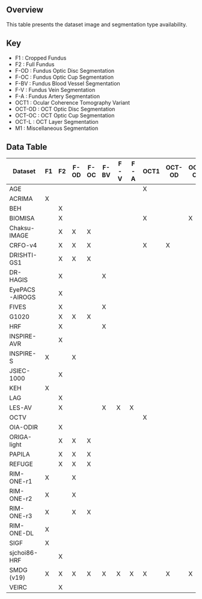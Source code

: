 ## Overview
This table presents the dataset image and segmentation type availability.

## Key
- F1 : Cropped Fundus
- F2 : Full Fundus
- F-OD : Fundus Optic Disc Segmentation
- F-OC : Fundus Optic Cup Segmentation
- F-BV : Fundus Blood Vessel Segmentation
- F-V : Fundus Vein Segmentation
- F-A : Fundus Artery Segmentation
- OCT1 : Ocular Coherence Tomography Variant
- OCT-OD : OCT Optic Disc Segmentation
- OCT-OC : OCT Optic Cup Segmentation
- OCT-L : OCT Layer Segmentation
- M1 : Miscellaneous Segmentation

## Data Table
| Dataset       |           F1  |           F2  |         F-OD  |         F-OC  |          F-BV |          F-V  |          F-A  |          OCT1 |        OCT-OD |       OCT-OC  |        OCT-L  |            M1 |
| ------------- | ------------- | ------------- | ------------- | ------------- | ------------- | ------------- | ------------- | ------------- | ------------- | ------------- | ------------- | ------------- |
| AGE           |               |               |               |               |               |               |               |       X       |               |               |               |               |
| ACRIMA        |     X         |               |               |               |               |               |               |               |               |               |               |               |
| BEH           |               |       X       |               |               |               |               |               |               |               |               |               |               |
| BIOMISA       |               |       X       |               |               |               |               |               |        X      |               |         X     |         X     |               |
| Chaksu-IMAGE  |               |       X       |      X        |   X           |               |               |               |               |               |               |               |               |
| CRFO-v4       |               |       X       |      X        |   X           |               |               |               |         X     |       X       |               |               |               |
| DRISHTI-GS1   |               |       X       |      X        |   X           |               |               |               |               |               |               |               |               |
| DR-HAGIS      |               |       X       |               |               |         X     |               |               |               |               |               |               |               |
| EyePACS-AIROGS|               |       X       |               |               |               |               |               |               |               |               |               |               |
| FIVES         |               |       X       |               |               |         X     |               |               |               |               |               |               |               |
| G1020         |               |       X       |      X        |   X           |               |               |               |               |               |               |               |               |
| HRF           |               |       X       |               |               |         X     |               |               |               |               |               |               |               |
| INSPIRE-AVR   |               |       X       |               |               |               |               |               |               |               |               |               |               |
| INSPIRE-S     |     X         |               |        X      |               |               |               |               |               |               |               |               |               |
| JSIEC-1000    |               |       X       |               |               |               |               |               |               |               |               |               |               |
| KEH           |     X         |               |               |               |               |               |               |               |               |               |               |               |
| LAG           |               |       X       |               |               |               |               |               |               |               |               |               |        X      |
| LES-AV        |               |       X       |               |               |         X     |       X       |        X      |               |               |               |               |               |
| OCTV          |               |               |               |               |               |               |               |       X       |               |               |               |               |
| OIA-ODIR      |               |       X       |               |               |               |               |               |               |               |               |               |               |
| ORIGA-light   |               |       X       |      X        |   X           |               |               |               |               |               |               |               |               |
| PAPILA        |               |       X       |      X        |   X           |               |               |               |               |               |               |               |               |
| REFUGE        |               |       X       |      X        |   X           |               |               |               |               |               |               |               |               |
| RIM-ONE-r1    |     X         |               |      X        |               |               |               |               |               |               |               |               |               |
| RIM-ONE-r2    |     X         |               |      X        |               |               |               |               |               |               |               |               |               |
| RIM-ONE-r3    |     X         |               |      X        |       X       |               |               |               |               |               |               |               |               |
| RIM-ONE-DL    |     X         |               |               |               |               |               |               |               |               |               |               |               |
| SIGF          |     X         |               |               |               |               |               |               |               |               |               |               |               |
| sjchoi86-HRF  |               |       X       |               |               |               |               |               |               |               |               |               |               |
| SMDG (v19)    |      X        |       X       |     X         |       X       |         X     |      X        |       X       |        X      |         X     |       X       |        X      |      X        |
| VEIRC         |               |       X       |               |               |               |               |               |               |               |               |               |               |

